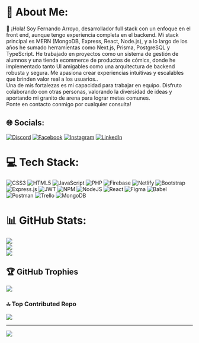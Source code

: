 # 💫 About Me:
👋 ¡Hola! Soy Fernando Arroyo, desarrollador full stack con un enfoque en el front end, aunque tengo experiencia completa en el backend. Mi stack principal es MERN (MongoDB, Express, React, Node.js), y a lo largo de los años he sumado herramientas como Next.js, Prisma, PostgreSQL y TypeScript. He trabajado en proyectos como un sistema de gestión de alumnos y una tienda ecommerce de productos de cómics, donde he implementado tanto UI amigables como una arquitectura de backend robusta y segura. Me apasiona crear experiencias intuitivas y escalables que brinden valor real a los usuarios.. <br>Una de mis fortalezas es mi capacidad para trabajar en equipo. Disfruto colaborando con otras personas, valorando la diversidad de ideas y aportando mi granito de arena para lograr metas comunes.<br>Ponte en contacto conmigo por cualquier consulta!


## 🌐 Socials:
[![Discord](https://img.shields.io/badge/Discord-%237289DA.svg?logo=discord&logoColor=white)](https://discord.gg/fer23#7745) [![Facebook](https://img.shields.io/badge/Facebook-%231877F2.svg?logo=Facebook&logoColor=white)](https://facebook.com/fernando.arroyorodriguez.9) [![Instagram](https://img.shields.io/badge/Instagram-%23E4405F.svg?logo=Instagram&logoColor=white)](https://instagram.com/ferchoar23) [![LinkedIn](https://img.shields.io/badge/LinkedIn-%230077B5.svg?logo=linkedin&logoColor=white)](https://linkedin.com/in/fer3443in) 

# 💻 Tech Stack:
![CSS3](https://img.shields.io/badge/css3-%231572B6.svg?style=for-the-badge&logo=css3&logoColor=white) ![HTML5](https://img.shields.io/badge/html5-%23E34F26.svg?style=for-the-badge&logo=html5&logoColor=white) ![JavaScript](https://img.shields.io/badge/javascript-%23323330.svg?style=for-the-badge&logo=javascript&logoColor=%23F7DF1E) ![PHP](https://img.shields.io/badge/php-%23777BB4.svg?style=for-the-badge&logo=php&logoColor=white) ![Firebase](https://img.shields.io/badge/firebase-%23039BE5.svg?style=for-the-badge&logo=firebase) ![Netlify](https://img.shields.io/badge/netlify-%23000000.svg?style=for-the-badge&logo=netlify&logoColor=#00C7B7) ![Bootstrap](https://img.shields.io/badge/bootstrap-%23563D7C.svg?style=for-the-badge&logo=bootstrap&logoColor=white) ![Express.js](https://img.shields.io/badge/express.js-%23404d59.svg?style=for-the-badge&logo=express&logoColor=%2361DAFB) ![JWT](https://img.shields.io/badge/JWT-black?style=for-the-badge&logo=JSON%20web%20tokens) ![NPM](https://img.shields.io/badge/NPM-%23000000.svg?style=for-the-badge&logo=npm&logoColor=white) ![NodeJS](https://img.shields.io/badge/node.js-6DA55F?style=for-the-badge&logo=node.js&logoColor=white) ![React](https://img.shields.io/badge/react-%2320232a.svg?style=for-the-badge&logo=react&logoColor=%2361DAFB) ![Figma](https://img.shields.io/badge/figma-%23F24E1E.svg?style=for-the-badge&logo=figma&logoColor=white) ![Babel](https://img.shields.io/badge/Babel-F9DC3e?style=for-the-badge&logo=babel&logoColor=black) ![Postman](https://img.shields.io/badge/Postman-FF6C37?style=for-the-badge&logo=postman&logoColor=white) ![Trello](https://img.shields.io/badge/Trello-%23026AA7.svg?style=for-the-badge&logo=Trello&logoColor=white) ![MongoDB](https://img.shields.io/badge/MongoDB-%234ea94b.svg?style=for-the-badge&logo=mongodb&logoColor=white)
# 📊 GitHub Stats:
![](https://github-readme-stats.vercel.app/api?username=fer3443&theme=midnight-purple&hide_border=false&include_all_commits=true&count_private=false)<br/>
![](https://github-readme-streak-stats.herokuapp.com/?user=fer3443&theme=midnight-purple&hide_border=false)<br/>
![](https://github-readme-stats.vercel.app/api/top-langs/?username=fer3443&theme=midnight-purple&hide_border=false&include_all_commits=true&count_private=false&layout=compact)

## 🏆 GitHub Trophies
![](https://github-profile-trophy.vercel.app/?username=fer3443&theme=tokyonight&no-frame=false&no-bg=false&margin-w=4)

### 🔝 Top Contributed Repo
![](https://github-contributor-stats.vercel.app/api?username=fer3443&limit=5&theme=tokyonight&combine_all_yearly_contributions=true)

---
[![](https://visitcount.itsvg.in/api?id=fer3443&icon=0&color=9)](https://visitcount.itsvg.in)

<!-- Proudly created with GPRM ( https://gprm.itsvg.in ) -->
